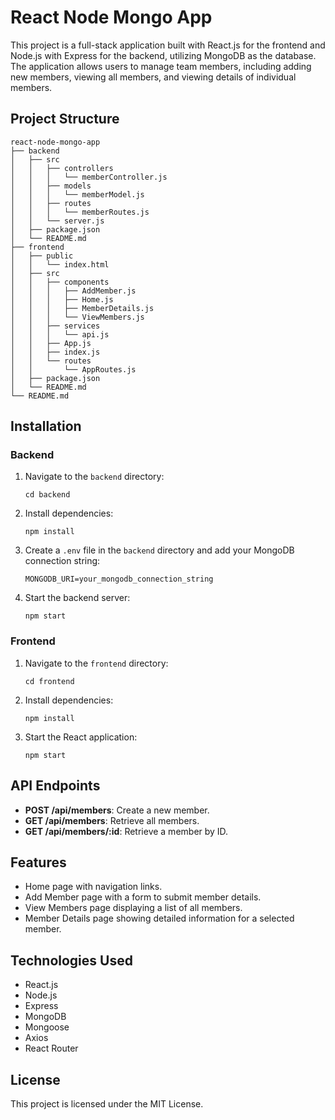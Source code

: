 # React Node Mongo App

This project is a full-stack application built with React.js for the frontend and Node.js with Express for the backend, utilizing MongoDB as the database. The application allows users to manage team members, including adding new members, viewing all members, and viewing details of individual members.

## Project Structure

```
react-node-mongo-app
├── backend
│   ├── src
│   │   ├── controllers
│   │   │   └── memberController.js
│   │   ├── models
│   │   │   └── memberModel.js
│   │   ├── routes
│   │   │   └── memberRoutes.js
│   │   └── server.js
│   ├── package.json
│   └── README.md
├── frontend
│   ├── public
│   │   └── index.html
│   ├── src
│   │   ├── components
│   │   │   ├── AddMember.js
│   │   │   ├── Home.js
│   │   │   ├── MemberDetails.js
│   │   │   └── ViewMembers.js
│   │   ├── services
│   │   │   └── api.js
│   │   ├── App.js
│   │   ├── index.js
│   │   └── routes
│   │       └── AppRoutes.js
│   ├── package.json
│   └── README.md
└── README.md
```

## Installation

### Backend

1. Navigate to the `backend` directory:
   ```
   cd backend
   ```

2. Install dependencies:
   ```
   npm install
   ```

3. Create a `.env` file in the `backend` directory and add your MongoDB connection string:
   ```
   MONGODB_URI=your_mongodb_connection_string
   ```

4. Start the backend server:
   ```
   npm start
   ```

### Frontend

1. Navigate to the `frontend` directory:
   ```
   cd frontend
   ```

2. Install dependencies:
   ```
   npm install
   ```

3. Start the React application:
   ```
   npm start
   ```

## API Endpoints

- **POST /api/members**: Create a new member.
- **GET /api/members**: Retrieve all members.
- **GET /api/members/:id**: Retrieve a member by ID.

## Features

- Home page with navigation links.
- Add Member page with a form to submit member details.
- View Members page displaying a list of all members.
- Member Details page showing detailed information for a selected member.

## Technologies Used

- React.js
- Node.js
- Express
- MongoDB
- Mongoose
- Axios
- React Router

## License

This project is licensed under the MIT License.
